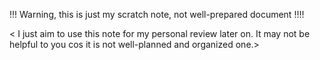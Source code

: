 !!! Warning, this is just my scratch note, not well-prepared document !!!!

< I just aim to use this note for my personal review later on. It may not be helpful to you cos it is not well-planned and organized one.>
